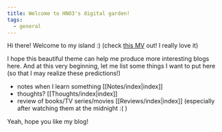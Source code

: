 ```yaml
---
title: Welcome to HNO3's digital garden!
tags:
  - general
---
```




Hi there! Welcome to my island :) (check [this MV](https://www.youtube.com/watch?v=hxgcz_6GKX0) out! I really love it)

I hope this beautiful theme can help me produce more interesting blogs here. And at this very beginning, let me list some things I want to put here (so that I may realize these predictions!)

* notes when I learn something [[Notes/index|index]]
* thoughts? [[Thoughts/index|index]]
* review of books/TV series/movies [[Reviews/index|index]] (especially after watching them at the midnight :( )

Yeah, hope you like my blog!
